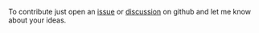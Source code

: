 To contribute just open an [issue](https://github.com/c0m4r/Loki-daemonized/issues) or [discussion](https://github.com/c0m4r/Loki-daemonized/discussions) on github and let me know about your ideas.
